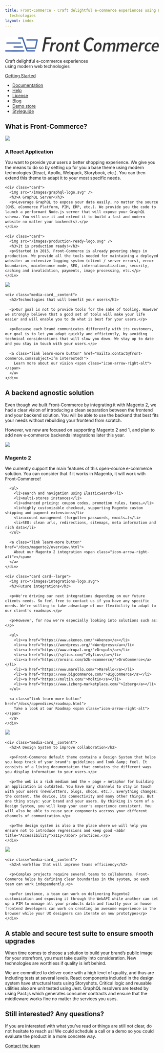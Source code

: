 ```yaml
---
title: Front-Commerce · Craft delightful e-commerce experiences using modern web
  technologies
layout: index
---
```


<section class="hero">
  <h1><img src="images/fc_logo_2018--inline.svg" alt="Front-Commerce" /></h1>
  <p>Craft delightful e-commerce experiences<br />using modern web technologies</p>
  <div class="center getting-started"><a class="link primary button" href="/docs/">Getting Started</a></div>
  <ul class="button-list">
    <li><a class="link button"  href="/docs/">Documentation</a></li>
    <li class="show-mobile"><a class="link button"  href="/help.html">Help</a></li>
    <li class="show-mobile"><a class="link button"  href="/license.html">License</a></li>
    <li><a class="link button"  href="/blog">Blog</a></li>
    <li><a class="link button"  href="">Demo store</a></li>
    <li><a class="link button"  href="">Styleguide</a></li>
  </ul>
</section>

<section class="fc-section fc-section--dark">
  <h2>What is Front-Commerce?</h2>

  <div class="card-grid">
    <div class="card">
      <img src="/images/react-logo.svg" />
      <h3>A React Application</h3>
      <p>You want to provide your users a better shopping experience. We give you the means to do so by setting up for you a base theme using modern technologies (React, Apollo, Webpack, Storybook, etc.). You can then extend this theme to adapt it to your most specific needs.</p>
    </div>

    <div class="card">
      <img src="/images/graphql-logo.svg" />
      <h3>A GraphQL Server</h3>
      <p>Leverage GraphQL to expose your data easily, no matter the source (CMS, eCommerce Platform, PIM, ERP, etc.). We provide you the code to launch a performant Node.js server that will expose your GraphQL schema. You will use it and extend it to build a fast and modern website no matter your backend(s).</p>
    </div>

    <div class="card">
      <img src="/images/production-ready-logo.svg" />
      <h3>It is production ready!</h3>
      <p>Started in 2015, Front-Commerce is already powering shops in production. We provide all the tools needed for maintaining a deployed website: an extensive logging system (client / server errors), error boundaries, maintenance mode, SEO, internationalization, security, caching and invalidation, payments, image processing, etc.</p>
    </div>
  </div>
</section>

<section class="fc-section fc-section--card">
  <div class="media-card">
    <div class="media-card__media">
      <img src="/images/user-centered.jpg">
    </div>

    <div class="media-card__content">
      <h2>Technologies that will benefit your users</h2>

      <p>Our goal is not to provide tools for the sake of tooling. However we strongly believe that a good set of tools will make your life easier and will enable you to do what is best for your users.</p>

      <p>Because each brand communicates differently with its customers, our goal is to let you adapt quickly and efficiently, by avoiding technical considerations that will slow you down. We stay up to date and you stay in touch with your users.</p>

      <a class="link learn-more button" href="mailto:contact@front-commerce.com?subject=I’m interested!">
        Learn more about our vision <span class="icon-arrow-right-alt"></span>
      </a>
    </div>
  </div>
</section>

<section class="fc-section fc-section--dark">
  <h2>A backend agnostic solution</h2>

  <p>Even though we built Front-Commerce by integrating it with Magento 2, we had a clear vision of introducing a clean separation between the frontend and your backend solution. You will be able to use the backend that best fits your needs without rebuilding your frontend from scratch.</p>

  <p>However, we now are focused on supporting Magento 2 and 1, and plan to add new e-commerce backends integrations later this year.</p>

  <div class="card-grid">
    <div class="card card--large">
      <img src="/images/magento-logo.svg">
      <h3>Magento 2</h3>
      <p>We currently support the main features of this open-source e-commerce solution. You can consider that if it works in Magento, it will work with Front-Commerce!</p>

      <ul>
        <li>search and navigation using ElasticSearch</li>
        <li>multi-stores instances</li>
        <li>advanced pricing: coupon codes, promotion rules, taxes…</li>
        <li>highly customizable checkout, supporting Magento custom shipping and payment extensions</li>
        <li>account management (forgotten passwords, emails…)</li>
        <li>SEO: clean urls, redirections, sitemaps, meta information and rich data</li>
      </ul>

      <a class="link learn-more button" href="/docs/magento2/overview.html">
        About our Magento 2 integration <span class="icon-arrow-right-alt"></span>
      </a>
    </div>

    <div class="card card--large">
      <img src="/images/integrations-logo.svg">
      <h3>Future integrations</h3>

      <p>We're driving our next integrations depending on our future clients needs. So feel free to contact us if you have any specific needs. We're willing to take advantage of our flexibility to adapt to our client's roadmaps.</p>

      <p>However, for now we're especially looking into solutions such as:</p>

      <ul>
        <li><a href="https://www.akeneo.com/">Akeneo</a></li>
        <li><a href="https://wordpress.org/">Wordpress</a></li>
        <li><a href="https://www.drupal.org/">Drupal</a></li>
        <li><a href="https://sylius.com/">Sylius</a></li>
        <li><a href="https://oroinc.com/b2b-ecommerce/">OroCommerce</a></li>
        <li><a href="https://www.marello.com/">Marello</a></li>
        <li><a href="https://www.bigcommerce.com/">BigCommerce</a></li>
        <li><a href="https://moltin.com/">Moltin</a></li>
        <li><a href="https://www.izberg-marketplace.com/">Izberg</a></li>
      </ul>

      <a class="link learn-more button" href="/docs/appendices/roadmap.html">
        Take a look at our Roadmap <span class="icon-arrow-right-alt"></span>
      </a>
    </div>
  </div>

</section>

<section class="fc-section fc-section--card">
  <div class="media-card media-card--right">
    <div class="media-card__media">
      <img src="/images/design-system.jpg">
    </div>

    <div class="media-card__content">
      <h2>A Design System to improve collaboration</h2>

      <p>Front-Commerce default theme contains a Design System that helps you keep track of your brand's guidelines and look &amp; feel. It consists of a living documentation that contains the different ways you display information to your users.</p>

      <p>The web is a rich medium and the « page » metaphor for building an application is outdated. You have many channels to stay in touch with your users (newsletters, blogs, shops, etc.). Everything changes: the content, the device, its connectivity and many other things. But one thing stays: your brand and your users. By thinking in term of a Design System, you will keep your user's experience consistent. You will also be able to reuse your components accross your different channels of communication.</p>

      <p>The design system is also a the place where we will help you ensure not to introduce regressions and keep good <abbr title="Accessibility">a11y</abbr> practices.</p>
    </div>
  </div>
</section>

<section class="fc-section fc-section--card">
  <div class="media-card">
    <div class="media-card__media">
      <img src="/images/laughing-friends-on-couch.jpg">
    </div>

    <div class="media-card__content">
      <h2>A workflow that will improve teams efficiency</h2>

      <p>Complex projects require several teams to collaborate. Front-Commerce helps by defining clear boundaries in the system, so each team can work independently.<p>

      <p>For instance, a team can work on delivering Magento2 customization and exposing it through the WebAPI while another can set up a PIM to manage all your products data and finally your in house frontend developers can work on creating an awesome experience in the browser while your UX designers can iterate on new prototypes</p>
    </div>
  </div>
</section>

<section class="fc-section fc-section--dark">
  <h2>A stable and secure test suite to ensure smooth upgrades</h2>

  <p>When time comes to choose a solution to build your brand’s public image for your storefront, you must take quality into consideration. New technologies are worthless if quality is left behind.</p>

  <p>We are committed to deliver code with a high level of quality, and thus are including tests at several levels. React components included in the design system have structural tests using Storyshots. Critical logic and reusable utilities also are unit tested using Jest. GraphQL resolvers are tested by using Pact.js which generates consumer contracts and ensure that the middleware works fine no matter the services you uses.</p>

  <div class="asciicast-container"><script data-rows="30" data-cols="120" src="https://asciinema.org/a/e8J14tmq9l6uKETzgZjZ7YfFk.js" id="asciicast-e8J14tmq9l6uKETzgZjZ7YfFk" async></script></div>
</section>

<section class="fc-section fc-section--dark">
  <h2>Still interested? Any questions?</h2>

  <p>If you are interested with what you’ve read or things are still not clear, do not hesitate to reach us! We could schedule a call or a demo so you could evaluate the product in a more concrete way.</p>

  <div class="center">
    <a class="link primary button" href="mailto:contact@front-commerce.com?subject=I’m interested!">Contact the team</a>
  </div>
</section>
